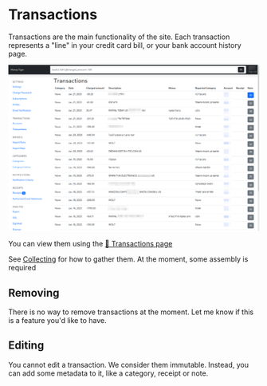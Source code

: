 # Transactions

Transactions are the main functionality of the site.
Each transaction represents a "line" in your credit card bill, or your bank account history page.

![](img/transactions.png)

You can view them using the [🐯 Transactions page](https://www.money-tiger.tech/txns/transactions/)

See [Collecting](collecting.md) for how to gather them.
At the moment, some assembly is required

## Removing
There is no way to remove transactions at the moment.
Let me know if this is a feature you'd like to have.

## Editing
You cannot edit a transaction. We consider them immutable. Instead, you can add some metadata to it, like a category, receipt or note.
